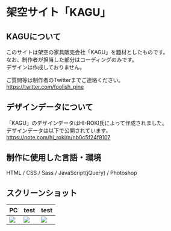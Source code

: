 # 架空サイト「KAGU」

## KAGUについて
このサイトは架空の家具販売会社「KAGU」を題材としたものです。<br>
なお、制作者が担当した部分はコーディングのみです。<br>
デザインは作成しておりません。

ご質問等は制作者のTwitterまでご連絡ください。<br>
https://twitter.com/foolish_pine

## デザインデータについて
「KAGU」のデザインデータはHI-ROKI氏によって作成されました。<br>
デザインデータは以下で公開されています。<br>
https://note.com/hi_roki/n/nb0c5f24f9107

## 制作に使用した言語・環境
HTML / CSS / Sass / JavaScript(jQuery) / Photoshop

## スクリーンショット
|PC|test|test|
|---|---|---|
|<img src="https://github.com/foolish-pine/KAGU/blob/master/image/KAGU_pc.png?raw=true">|<img src="https://github.com/foolish-pine/KAGU/blob/master/image/KAGU_tab.png?raw=true">|<img src="https://github.com/foolish-pine/KAGU/blob/master/image/KAGU_sp.png?raw=true">|
